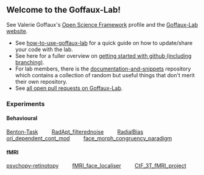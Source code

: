 
<!-- 
HELLO FELLOW SCIENTIST! 

The message you are about to read is TOP SECRET.

If you're about to add a link to an experiment, then please make sure the link points to the repo on the Goffaux-Lab account, not the one on your personal account so as to not send people away to a personal account (where the code my be in the middle of being updated, and might confuse people who want to fork and contribute to the version that the lab would use in the future).

Below is how to add a link:

[<the repo name here>](https://github.com/Goffaux-Lab/<the repo name here>) &emsp;&emsp;
                                                                              ^    ^
                                                                            These allows
                                                                            a nice gap in
                                                                            between links
-->

## Welcome to the Goffaux-Lab!

See Valerie Goffaux's [Open Science Framework](https://osf.io/zxjkh/) profile and the
[Goffaux-Lab website](https://sites.uclouvain.be/goffauxlab/index.html).

- See
[how-to-use-goffaux-lab](https://github.com/Goffaux-Lab/how-to-use-goffaux-lab)
for a quick guide on how to update/share your code with the lab. 
- See here for a fuller
overview on [getting started with github (including branching)](https://github.com/Goffaux-Lab/documentation-and-snippets/blob/main/Git_Github_mini-workshop.pdf). 
- For lab members, there is the [documentation-and-snippets](https://github.com/Goffaux-Lab/documentation-and-snippets) repository which contains a collection of random but useful things that don't merit their own repository.
- See [all open pull requests on Goffaux-Lab](https://github.com/pulls?user=Goffaux-Lab).

### Experiments
#### Behavioural
[Benton-Task](https://github.com/Goffaux-Lab/Benton-Task) &emsp;&emsp;
[RadApt_filterednoise](https://github.com/Goffaux-Lab/RadApt_filterednoise) &emsp;&emsp;
[RadialBias](https://github.com/Goffaux-Lab/RadialBias) &emsp;&emsp;
[ori_dependent_cont_mod](https://github.com/Goffaux-Lab/ori_dependent_cont_mod) &emsp;&emsp;
[face_morph_congruency_paradigm](https://github.com/Goffaux-Lab/face_morph_congruency_paradigm) &emsp;&emsp;

#### fMRI 
[psychopy-retinotopy](https://github.com/Goffaux-Lab/psychopy-retinotopy) &emsp;&emsp;
[fMRI_face_localiser](https://github.com/Goffaux-Lab/fMRI_face_localiser) &emsp;&emsp;
[CtF_3T_fMRI_project](https://github.com/Goffaux-Lab/CtF_3T_fMRI_project) &emsp;&emsp;
